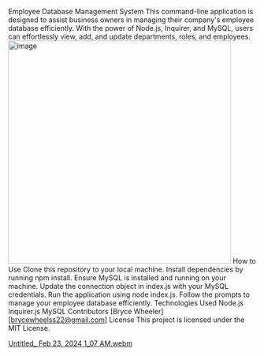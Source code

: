 Employee Database Management System
This command-line application is designed to assist business owners in managing their company's employee database efficiently. With the power of Node.js, Inquirer, and MySQL, users can effortlessly view, add, and update departments, roles, and employees.
<img width="452" alt="image" src="https://github.com/BryceGitHuba/Employee-Tracker/assets/149907275/48dd685d-25a0-4a2b-a4ec-dbe64fdd2972">
How to Use
Clone this repository to your local machine.
Install dependencies by running npm install.
Ensure MySQL is installed and running on your machine.
Update the connection object in index.js with your MySQL credentials.
Run the application using node index.js.
Follow the prompts to manage your employee database efficiently.
Technologies Used
Node.js
Inquirer.js
MySQL
Contributors
[Bryce Wheeler]
[brycewheelss22@gmail.com]
License
This project is licensed under the MIT License.


[Untitled_ Feb 23, 2024 1_07 AM.webm](https://github.com/BryceGitHuba/Employee-Tracker/assets/149907275/49dc1798-fa13-4593-a1ae-9ab7e6185693)



